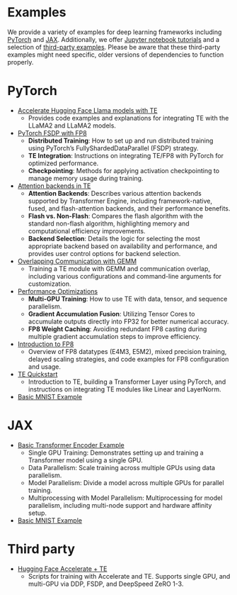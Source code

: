 # Examples

We provide a variety of examples for deep learning frameworks including [PyTorch](https://github.com/pytorch/pytorch) and [JAX](https://github.com/jax-ml/jax). 
Additionally, we offer [Jupyter notebook tutorials](https://github.com/NVIDIA/TransformerEngine/tree/main/docs/examples) and a selection of [third-party examples](#third-party). Please be aware that these third-party examples might need specific, older versions of dependencies to function properly.

# PyTorch

- [Accelerate Hugging Face Llama models with TE](https://github.com/NVIDIA/TransformerEngine/blob/main/docs/examples/te_llama/tutorial_accelerate_hf_llama_with_te.ipynb)
  - Provides code examples and explanations for integrating TE with the LLaMA2 and LLaMA2 models.
- [PyTorch FSDP with FP8](https://github.com/NVIDIA/TransformerEngine/tree/main/examples/pytorch/fsdp)
  - **Distributed Training**: How to set up and run distributed training using PyTorch’s FullyShardedDataParallel (FSDP) strategy.
  - **TE Integration**: Instructions on integrating TE/FP8 with PyTorch for optimized performance.
  - **Checkpointing**: Methods for applying activation checkpointing to manage memory usage during training.
- [Attention backends in TE](https://github.com/NVIDIA/TransformerEngine/blob/main/docs/examples/attention/attention.ipynb)
  - **Attention Backends**: Describes various attention backends supported by Transformer Engine, including framework-native, fused, and flash-attention backends, and their performance benefits.
  - **Flash vs. Non-Flash**: Compares the flash algorithm with the standard non-flash algorithm, highlighting memory and computational efficiency improvements.
  - **Backend Selection**: Details the logic for selecting the most appropriate backend based on availability and performance, and provides user control options for backend selection.
- [Overlapping Communication with GEMM](https://github.com/NVIDIA/TransformerEngine/tree/main/examples/pytorch/comm_gemm_overlap)
  - Training a TE module with GEMM and communication overlap, including various configurations and command-line arguments for customization.
- [Performance Optimizations](https://github.com/NVIDIA/TransformerEngine/blob/main/docs/examples/advanced_optimizations.ipynb)
  - **Multi-GPU Training**: How to use TE with data, tensor, and sequence parallelism.
  - **Gradient Accumulation Fusion**: Utilizing Tensor Cores to accumulate outputs directly into FP32 for better numerical accuracy.
  - **FP8 Weight Caching**: Avoiding redundant FP8 casting during multiple gradient accumulation steps to improve efficiency.
- [Introduction to FP8](https://github.com/NVIDIA/TransformerEngine/blob/main/docs/examples/fp8_primer.ipynb)
  - Overview of FP8 datatypes (E4M3, E5M2), mixed precision training, delayed scaling strategies, and code examples for FP8 configuration and usage.
- [TE Quickstart](https://github.com/NVIDIA/TransformerEngine/blob/main/docs/examples/quickstart.ipynb)
  - Introduction to TE, building a Transformer Layer using PyTorch, and instructions on integrating TE modules like Linear and LayerNorm.
- [Basic MNIST Example](https://github.com/NVIDIA/TransformerEngine/tree/main/examples/pytorch/mnist)

# JAX
- [Basic Transformer Encoder Example](https://github.com/NVIDIA/TransformerEngine/tree/main/examples/jax/encoder)
  - Single GPU Training: Demonstrates setting up and training a Transformer model using a single GPU.
  - Data Parallelism: Scale training across multiple GPUs using data parallelism.
  - Model Parallelism: Divide a model across multiple GPUs for parallel training.
  - Multiprocessing with Model Parallelism: Multiprocessing for model parallelism, including multi-node support and hardware affinity setup.
- [Basic MNIST Example](https://github.com/NVIDIA/TransformerEngine/tree/main/examples/jax/mnist)
 
# Third party
- [Hugging Face Accelerate + TE](https://github.com/huggingface/accelerate/tree/main/benchmarks/fp8/transformer_engine)
  - Scripts for training with Accelerate and TE. Supports single GPU, and multi-GPU via DDP, FSDP, and DeepSpeed ZeRO 1-3.
